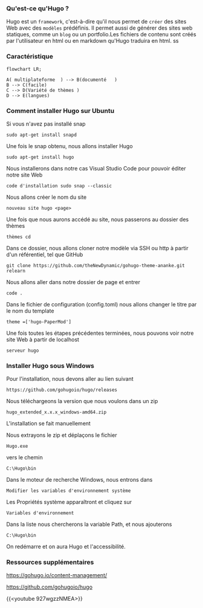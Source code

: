### Qu'est-ce qu'Hugo ?

Hugo est un `framework`, c'est-à-dire qu'il nous permet de `créer` des sites Web avec des `modèles` prédéfinis. Il permet aussi de générer des sites web statiques, comme un `blog` ou un portfolio.Les fichiers de contenu sont créés par l'utilisateur en html ou en markdown qu'Hugo traduira en html.
ss
### Caractéristique
```mermaid
flowchart LR;

A( multiplateforme  ) --> B(documenté   ) 
B --> C(facile)
C --> D(Variété de thèmes )
D --> E(langues)
```

### Comment installer Hugo sur Ubuntu

Si vous n'avez pas installé snap 
```
sudo apt-get install snapd
```

Une fois le snap obtenu, nous allons installer Hugo 
```
sudo apt-get install hugo
```

Nous installerons dans notre cas Visual Studio Code pour pouvoir éditer notre site Web
```
code d'installation sudo snap --classic
```

Nous allons créer le nom du site 
```
nouveau site hugo <page>
```

Une fois que nous aurons accédé au site, nous passerons au dossier des thèmes 
```
thèmes cd
```

Dans ce dossier, nous allons cloner notre modèle via SSH ou http à partir d'un référentiel, tel que GitHub 
```
git clone https://github.com/theNewDynamic/gohugo-theme-ananke.git relearn
```

Nous allons aller dans notre dossier de page et entrer 
```
code .
```

Dans le fichier de configuration (config.toml) nous allons changer le titre par le nom du template 
```
theme =['hugo-PaperMod']
```

Une fois toutes les étapes précédentes terminées, nous pouvons voir notre site Web à partir de localhost 
```
serveur hugo
```


### Installer Hugo sous Windows

Pour l'installation, nous devons aller au lien suivant
```
https://github.com/gohugoio/hugo/releases
```

Nous téléchargeons la version que nous voulons dans un zip
```
hugo_extended_x.x.x_windows-amd64.zip
```

L'installation se fait manuellement

Nous extrayons le zip et déplaçons le fichier 
```
Hugo.exe
```

vers le chemin 
```
C:\Hugo\bin 
```

Dans le moteur de recherche Windows, nous entrons dans 
```
Modifier les variables d'environnement système
```

Les Propriétés système apparaîtront et cliquez sur 
```
Variables d'environnement
```

Dans la liste nous chercherons la variable Path, et nous ajouterons 
```
C:\Hugo\bin
```

On redémarre et on aura Hugo et l'accessibilité.


### Ressources supplémentaires

https://gohugo.io/content-management/

https://github.com/gohugoio/hugo


{{<youtube 927wgzzNMEA>}}





